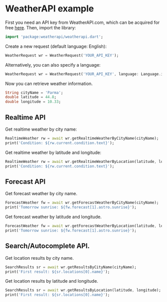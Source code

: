 # WeatherAPI example

First you need an API key from WeatherAPI.com, which can be acquired for free [here](https://www.weatherapi.com/signup.aspx/). Then, import the library:

```dart
import 'package:weatherapi/weatherapi.dart';
```

Create a new request (default language: English):

```dart
WeatherRequest wr = WeatherRequest('YOUR_API_KEY');
```

Alternatively, you can also specify a language:

```dart
WeatherRequest wr = WeatherRequest('YOUR_API_KEY', language: Language.italian);
```

Now you can retrieve weather information.

```dart
String cityName = 'Parma';
double latitude = 44.8;
double longitude = 10.33;
```

## Realtime API

Get realtime weather by city name:

```dart
RealtimeWeather rw = await wr.getRealtimeWeatherByCityName(cityName);
print('Condition: ${rw.current.condition.text}');
```

Get realtime weather by latitude and longitude:

```dart
RealtimeWeather rw = await wr.getRealtimeWeatherByLocation(latitude, longitude);
print('Condition: ${rw.current.condition.text}');
```

## Forecast API

Get forecast weather by city name.

```dart
ForecastWeather fw = await wr.getForecastWeatherByCityName(cityName);
print('Tomorrow sunrise: ${fw.forecast[1].astro.sunrise}');
```

Get forecast weather by latitude and longitude.

```dart
ForecastWeather fw = await wr.getForecastWeatherByLocation(latitude, longitude);
print('Tomorrow sunrise: ${fw.forecast[1].astro.sunrise}');
```

## Search/Autocomplete API.

Get location results by city name.

```dart
SearchResults sr = await wr.getResultsByCityName(cityName);
print('First result: ${sr.locations[0].name}');
```

Get location results by latitude and longitude.

```dart
SearchResults sr = await wr.getResultsByLocation(latitude, longitude);
print('First result: ${sr.locations[0].name}');
```
